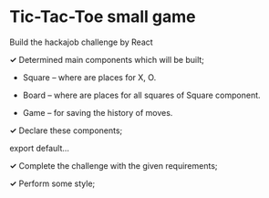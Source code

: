 # Tic-Tac-Toe small game

Build the hackajob challenge by React

**&#10003;**	Determined main components which will be built;

- Square – where are places for X, O.

- Board – where are places for all squares of Square component.

- Game – for saving the history of moves.


**&#10003;**	Declare these components;

export default...

**&#10003;**	Complete the challenge with the given requirements;

**&#10003;**	Perform some style;

